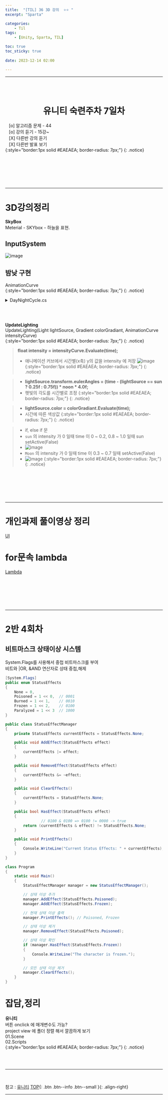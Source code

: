```yaml
---
title:  "[TIL] 36 3D 강의  ⭐⭐ "
excerpt: "Sparta"

categories:
    - Til
tags:
    - [Unity, Sparta, TIL]

toc: true
toc_sticky: true
 
date: 2023-12-14 02:00

---
```

- - -

<BR><BR>


<center><H1>  유니티 숙련주차 7일차 </H1></center>

&nbsp;&nbsp; [o] 알고리즘 문제  - 44  
&nbsp;&nbsp; [o] 강의 듣기 - 15강~  
&nbsp;&nbsp; [X] 다른반 강의 듣기    
&nbsp;&nbsp; [X] 다른반 발표 보기  
{:style="border:1px solid #EAEAEA; border-radius: 7px;"}
{: .notice}  

<br><br><br><br><br>
- - - 

# 3D강의정리
**SkyBox**  
Meterial - SKYbox  - 하늘을 표현.

## InputSystem  
![image](https://github.com/levell1/levell1.github.io/assets/96651722/adf5517f-6d89-4c77-b4f1-7883313f61d0)  

## 밤낮 구현
AnimationCurve  
{:style="border:1px solid #EAEAEA; border-radius: 7px;"}
{: .notice}  

<details>
<summary>DayNightCycle.cs</summary>

<div class="notice--primary" markdown="1"> 


```c#
using System.Collections;
using System.Collections.Generic;
using UnityEngine;

public class DayNightCycle : MonoBehaviour
{
    [Range(0.0f, 1.0f)]
    public float time;
    public float fullDayLength;
    public float startTime = 0.4f;
    private float timeRate;
    public Vector3 noon;

    [Header("Sun")]
    public Light sun;
    public Gradient sunColor;
    public AnimationCurve sunIntensity;

    [Header("Moon")]
    public Light moon;
    public Gradient moonColor;
    public AnimationCurve moonIntensity;

    [Header("Other Lighting")]
    public AnimationCurve lightingIntensityMultiplier;
    public AnimationCurve reflectionIntensityMultiplier;

    private void Start()
    {
        timeRate = 1.0f / fullDayLength;
        time = startTime;
    }

    private void Update()
    {
        time = (time + timeRate * Time.deltaTime) % 1.0f;

        UpdateLighting(sun, sunColor, sunIntensity);
        UpdateLighting(moon, moonColor, moonIntensity);

        RenderSettings.ambientIntensity = lightingIntensityMultiplier.Evaluate(time);
        RenderSettings.reflectionIntensity = reflectionIntensityMultiplier.Evaluate(time);

    }

    void UpdateLighting(Light lightSource, Gradient colorGradiant, AnimationCurve intensityCurve)
    {
        float intensity = intensityCurve.Evaluate(time);

        lightSource.transform.eulerAngles = (time - (lightSource == sun ? 0.25f : 0.75f)) * noon * 4.0f;
        lightSource.color = colorGradiant.Evaluate(time);
        lightSource.intensity = intensity;

        GameObject go = lightSource.gameObject;
        if (lightSource.intensity == 0 && go.activeInHierarchy)
            go.SetActive(false);
        else if (lightSource.intensity > 0 && !go.activeInHierarchy)
            go.SetActive(true);
    }
}
```

</div>
</details>

<br><Br>

**UpdateLighting**  
UpdateLighting(Light lightSource, Gradient colorGradiant, AnimationCurve intensityCurve)  
{:style="border:1px solid #EAEAEA; border-radius: 7px;"}
{: .notice}  

> **float intensity = intensityCurve.Evaluate(time);** 
> - 애니메이션 커브에서 시간별(x축) y의 값을 intensity 에 저장
![image](https://github.com/levell1/levell1.github.io/assets/96651722/63594cf4-5059-4366-a834-b5a09778504f)
{:style="border:1px solid #EAEAEA; border-radius: 7px;"}
{: .notice}  

> -  **lightSource.transform.eulerAngles = (time - (lightSource == sun ? 0.25f : 0.75f)) * noon * 4.0f;**
> - 햇빛의 각도를 시간별로 조정
{:style="border:1px solid #EAEAEA; border-radius: 7px;"}
{: .notice}  

> - **lightSource.color = colorGradiant.Evaluate(time);**
> - 시간에 따른 색상값
{:style="border:1px solid #EAEAEA; border-radius: 7px;"}
{: .notice}  

> - if, else if 문
> - `sun` 의 intensity 가 0 일때  time 이 0 ~ 0.2, 0.8 ~ 1.0 일때 sun setActive(False)
> - ![image](https://github.com/levell1/levell1.github.io/assets/96651722/8aded1d6-9bcb-4693-a08d-cbcc239ba029)
> - `Moon` 의 intensity 가 0 일때  time 이 0.3 ~ 0.7 일때 setActive(False)
> - ![image](https://github.com/levell1/levell1.github.io/assets/96651722/19dbdbc3-14bd-4ac6-95d7-b930b8fcf450)
{:style="border:1px solid #EAEAEA; border-radius: 7px;"}
{: .notice}  

<br><br><br><br><br>
- - - 


# 개인과제 풀이영상 정리

[UI](https://levell1.github.io/memo%20unity/MUnity-UiCanvas/)

# for문속 lambda

[Lambda](https://levell1.github.io/memo%20unity/MUnity-lambda/)


<br><br><br><br><br>
- - - 

# 2반 4회차 
## 비트마스크 상태이상 시스템
System.Flags를  사용해서 중첩 비트마스크를 부여  
비트와 |OR, &AND 연산자로 상태 중첩,해제    
<div class="notice--primary" markdown="1"> 

```c#
[System.Flags]
public enum StatusEffects
{
    None = 0,
    Poisoned = 1 << 0,  // 0001
    Burned = 1 << 1,    // 0010
    Frozen = 1 << 2,    // 0100
    Paralyzed = 1 << 3  // 1000
}

public class StatusEffectManager
{
    private StatusEffects currentEffects = StatusEffects.None;

    public void AddEffect(StatusEffects effect)
    {
        currentEffects |= effect;
    }

    public void RemoveEffect(StatusEffects effect)
    {
        currentEffects &= ~effect;
    }

    public void ClearEffects()
    {
        currentEffects = StatusEffects.None;
    }

    public bool HasEffect(StatusEffects effect)
    {
				// 0100 & 0100 => 0100 != 0000 -> true
        return (currentEffects & effect) != StatusEffects.None;
    }

    public void PrintEffects()
    {
        Console.WriteLine("Current Status Effects: " + currentEffects);
    }
}

class Program
{
    static void Main()
    {
        StatusEffectManager manager = new StatusEffectManager();

        // 상태 이상 추가
        manager.AddEffect(StatusEffects.Poisoned);
        manager.AddEffect(StatusEffects.Frozen);

        // 현재 상태 이상 출력
        manager.PrintEffects(); // Poisoned, Frozen

        // 상태 이상 제거
        manager.RemoveEffect(StatusEffects.Poisoned);

        // 상태 이상 확인
        if (manager.HasEffect(StatusEffects.Frozen))
        {
            Console.WriteLine("The character is frozen.");
        }

        // 모든 상태 이상 제거
        manager.ClearEffects();
    }
}
```
</div>



# 잡담,정리

**유니티**  
버튼 onclick 에 매개변수도 가능?  
project view 에 폴더 정렬 해서 깔끔하게 보기  
01.Scene  
02.Scripts  
{:style="border:1px solid #EAEAEA; border-radius: 7px;"}
{: .notice}  

<br><br>
- - -

<br>

참고 : [유니티](https://docs.unity3d.com/kr/)
[TOP](#){: .btn .btn--info .btn--small }{: .align-right}
<br>
- - -
